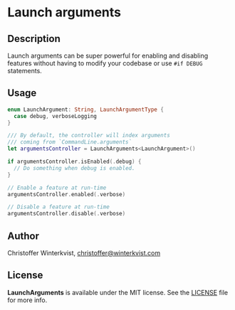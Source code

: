 # Launch arguments

## Description

Launch arguments can be super powerful for enabling and disabling features without having to modify
your codebase or use `#if DEBUG` statements.

## Usage

```swift
enum LaunchArgument: String, LaunchArgumentType {
  case debug, verboseLogging
}

/// By default, the controller will index arguments
/// coming from `CommandLine.arguments`
let argumentsController = LaunchArguments<LaunchArgument>()

if argumentsController.isEnabled(.debug) {
  // Do something when debug is enabled.
}

// Enable a feature at run-time
argumentsController.enabled(.verbose)

// Disable a feature at run-time
argumentsController.disable(.verbose)
```

## Author

Christoffer Winterkvist, christoffer@winterkvist.com

## License

**LaunchArguments** is available under the MIT license. See the [LICENSE](https://github.com/zenangst/LaunchArguments/blob/master/LICENSE.md) file for more info.


